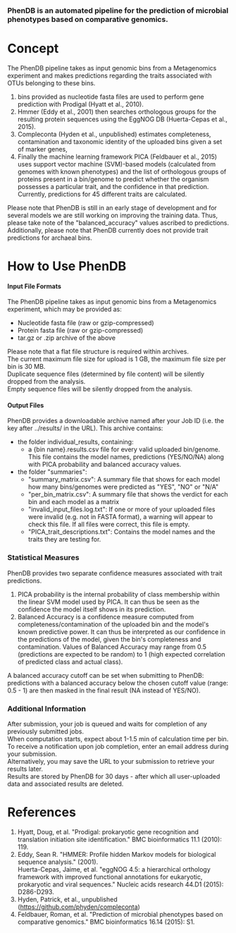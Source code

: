 ### PhenDB is an automated pipeline for the prediction of microbial phenotypes based on comparative genomics.



Concept
=======


The PhenDB pipeline takes as input genomic bins from a Metagenomics experiment and makes predictions regarding the traits associated with OTUs belonging to these bins.
1. bins provided as nucleotide fasta files are used to perform gene prediction with Prodigal (Hyatt et al., 2010).
2. Hmmer (Eddy et al., 2001) then searches orthologous groups for the resulting protein sequences using the EggNOG DB (Huerta-Cepas et al., 2015).
3. Compleconta (Hyden et al., unpublished) estimates completeness, contamination and taxonomic identity of the uploaded bins given a set of marker genes,
4. Finally the machine learning framework PICA (Feldbauer et al., 2015) uses support vector machine (SVM)-based models (calculated from genomes with known phenotypes) and the list of orthologous groups of proteins present in a bin/genome to predict whether the organism possesses a particular trait, and the confidence in that prediction.  
Currently, predictions for 45 different traits are calculated.  

Please note that PhenDB is still in an early stage of development and for several models we are still working on improving the training data.
Thus, please take note of the "balanced_accuracy" values ascribed to predictions.  
Additionally, please note that PhenDB currently does not provide trait predictions for archaeal bins.


How to Use PhenDB
=================

#### Input File Formats
The PhenDB pipeline takes as input genomic bins from a Metagenomics experiment, which may be provided as:

* Nucleotide fasta file (raw or gzip-compressed)
* Protein fasta file (raw or gzip-compressed)
* tar.gz or .zip archive of the above

Please note that a flat file structure is required within archives.  
The current maximum file size for upload is 1 GB, the maximum file size per bin is 30 MB.  
Duplicate sequence files (determined by file content) will be silently dropped from the analysis.  
Empty sequence files will be silently dropped from the analysis.  

#### Output Files
PhenDB provides a downloadable archive named after your Job ID (i.e. the key after ../results/ in the URL). This archive contains:  
*   the folder individual_results, containing:
    *   a {bin name}.results.csv file for every valid uploaded bin/genome.
    This file contains the model names, predictions (YES/NO/NA) along with PICA probability and balanced accuracy values.
*   the folder "summaries":
    *   "summary_matrix.csv": A summary file that shows for each model how many bins/genomes were predicted as "YES", "NO" or "N/A"
    *   "per\_bin\_matrix.csv": A summary file that shows the verdict for each bin and each model as a matrix
    *   "invalid\_input\_files.log.txt": If one or more of your uploaded files were invalid (e.g. not in FASTA format), a warning will appear to check this file. If all files were correct, this file is empty.
    *   "PICA\_trait\_descriptions.txt": Contains the model names and the traits they are testing for.


### Statistical Measures
PhenDB provides two separate confidence measures associated with trait predictions.
1. PICA probability is the internal probability of class membership within the linear SVM model used by PICA. It can thus be seen as the confidence the model itself shows in its prediction.
2. Balanced Accuracy is a confidence measure computed from completeness/contamination of the uploaded bin and the model's known predictive power. It can thus be interpreted as our confidence in the predictions of the model, given the bin's completeness and contamination. Values of Balanced Accuracy may range from 0.5 (predictions are expected to be random) to 1 (high expected correlation of predicted class and actual class).

A balanced accuracy cutoff can be set when submitting to PhenDB: predictions with a balanced accuracy below the chosen cutoff value (range: 0.5 - 1) are then masked in the final result (NA instead of YES/NO).

### Additional Information
After submission, your job is queued and waits for completion of any previously submitted jobs.  
When computation starts, expect about 1-1.5 min of calculation time per bin.  
To receive a notification upon job completion, enter an email address during your submission.  
Alternatively, you may save the URL to your submission to retrieve your results later.  
Results are stored by PhenDB for 30 days - after which all user-uploaded data and associated results are deleted.


References
==========


1. Hyatt, Doug, et al. "Prodigal: prokaryotic gene recognition and translation initiation site identification." BMC bioinformatics 11.1 (2010): 119.  
2. Eddy, Sean R. "HMMER: Profile hidden Markov models for biological sequence analysis." (2001).  
Huerta-Cepas, Jaime, et al. "eggNOG 4.5: a hierarchical orthology framework with improved functional annotations for eukaryotic, prokaryotic and viral sequences." Nucleic acids research 44.D1 (2015): D286-D293.  
3. Hyden, Patrick, et al., unpublished (https://github.com/phyden/compleconta)
4. Feldbauer, Roman, et al. "Prediction of microbial phenotypes based on comparative genomics." BMC bioinformatics 16.14 (2015): S1.
